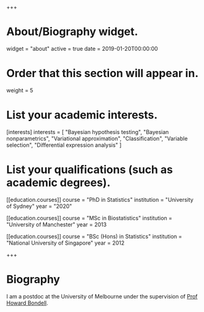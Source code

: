 +++
# About/Biography widget.
widget = "about"
active = true
date = 2019-01-20T00:00:00

# Order that this section will appear in.
weight = 5

# List your academic interests.
[interests]
  interests = [
    "Bayesian hypothesis testing",
    "Bayesian nonparametrics",
    "Variational approximation",
    "Classification",
    "Variable selection",
    "Differential expression analysis"
  ]

# List your qualifications (such as academic degrees).
[[education.courses]]
  course = "PhD in Statistics"
  institution = "University of Sydney"
  year = "2020"

[[education.courses]]
  course = "MSc in Biostatistics"
  institution = "University of Manchester"
  year = 2013

[[education.courses]]
  course = "BSc (Hons) in Statistics"
  institution = "National University of Singapore"
  year = 2012
 
+++

# Biography

I am a postdoc at the University of Melbourne under the supervision of [Prof Howard Bondell](https://blogs.unimelb.edu.au/howard-bondell/#tabmain).
